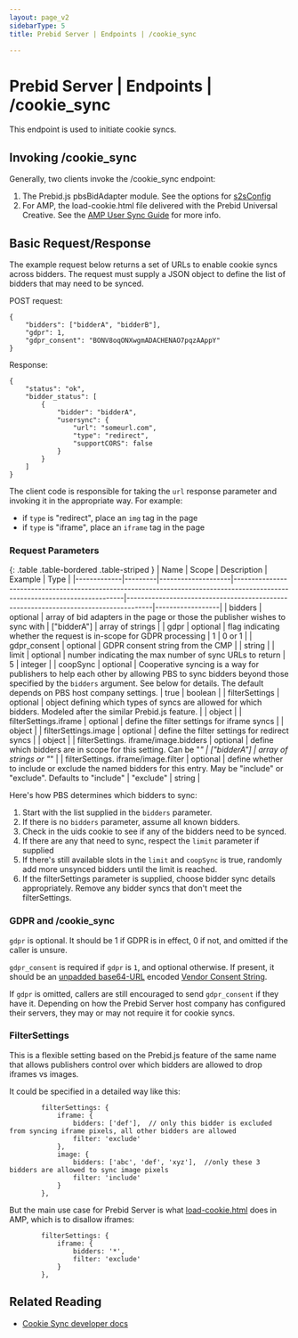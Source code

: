 ```yaml
---
layout: page_v2
sidebarType: 5
title: Prebid Server | Endpoints | /cookie_sync

---
```


# Prebid Server | Endpoints | /cookie_sync

This endpoint is used to initiate cookie syncs.

## Invoking /cookie_sync

Generally, two clients invoke the /cookie_sync endpoint:

1. The Prebid.js pbsBidAdapter module. See the options for [s2sConfig](/dev-docs/publisher-api-reference/setConfig.html#setConfig-Server-to-Server)
1. For AMP, the load-cookie.html file delivered with the Prebid Universal Creative. See the [AMP User Sync Guide](/dev-docs/show-prebid-ads-on-amp-pages.html#user-sync) for more info.

## Basic Request/Response

The example request below returns a set of URLs to enable cookie syncs across bidders. The request
must supply a JSON object to define the list of bidders that may need to be synced.

POST request:
```
{
    "bidders": ["bidderA", "bidderB"],
    "gdpr": 1,
    "gdpr_consent": "BONV8oqONXwgmADACHENAO7pqzAAppY"
}
```

Response:
```
{
    "status": "ok",
    "bidder_status": [
        {
            "bidder": "bidderA",
            "usersync": {
                "url": "someurl.com",
                "type": "redirect",
                "supportCORS": false
            }
        }
    ]
}
```

The client code is responsible for taking the `url` response parameter and invoking it in the appropriate way. For example:
- if `type` is "redirect", place an `img` tag in the page
- if `type` is "iframe", place an `iframe` tag in the page

### Request Parameters

{: .table .table-bordered .table-striped }
| Name         | Scope              | Description                                                                                                                 | Example                                                                             | Type             |
|-------------|---------|--------------------|-----------------------------------------------------------------------------------------------------------------------------|-------------------------------------------------------------------------------------|------------------|
| bidders | optional | array of bid adapters in the page or those the publisher wishes to sync with | ["bidderA"] | array of strings |
| gdpr | optional | flag indicating whether the request is in-scope for GDPR processing | 1 | 0 or 1 |
| gdpr_consent | optional | GDPR consent string from the CMP | | string |
| limit | optional | number indicating the max number of sync URLs to return | 5 | integer |
| coopSync | optional | Cooperative syncing is a way for publishers to help each other by allowing PBS to sync bidders beyond those specified by the `bidders` argument. See below for details. The default depends on PBS host company settings. | true | boolean |
| filterSettings | optional | object defining which types of syncs are allowed for which bidders. Modeled after the similar Prebid.js feature. | | object |
| filterSettings.iframe | optional | define the filter settings for iframe syncs | | object |
| filterSettings.image | optional | define the filter settings for redirect syncs | | object |
| filterSettings. iframe/image.bidders | optional | define which bidders are in scope for this setting. Can be "*" | ["bidderA"] | array of strings or "*" |
| filterSettings. iframe/image.filter | optional | define whether to include or exclude the named bidders for this entry. May be "include" or "exclude". Defaults to "include" | "exclude" | string |

Here's how PBS determines which bidders to sync:

1. Start with the list supplied in the `bidders` parameter.
1. If there is no `bidders` parameter, assume all known bidders.
1. Check in the uids cookie to see if any of the bidders need to be synced.
1. If there are any that need to sync, respect the `limit` parameter if supplied
1. If there's still available slots in the `limit` and `coopSync` is true, randomly add more unsynced bidders until the limit is reached.
1. If the filterSettings parameter is supplied, choose bidder sync details appropriately. Remove any bidder syncs that don't meet the filterSettings.

### GDPR and /cookie_sync

`gdpr` is optional. It should be 1 if GDPR is in effect, 0 if not, and omitted if the caller is unsure.

`gdpr_consent` is required if `gdpr` is `1`, and optional otherwise. If present, it should be an [unpadded base64-URL](https://tools.ietf.org/html/rfc4648#page-7) encoded [Vendor Consent String](https://github.com/InteractiveAdvertisingBureau/GDPR-Transparency-and-Consent-Framework/blob/master/Consent%20string%20and%20vendor%20list%20formats%20v1.1%20Final.md#vendor-consent-string-format).

If `gdpr` is  omitted, callers are still encouraged to send `gdpr_consent` if they have it.
Depending on how the Prebid Server host company has configured their servers, they may or may not require it for cookie syncs.


### FilterSettings

This is a flexible setting based on the Prebid.js feature of the same name
that allows publishers control over which bidders are allowed to drop iframes
vs images.

It could be specified in a detailed way like this:
```
        filterSettings: {
            iframe: {
                bidders: ['def'],  // only this bidder is excluded from syncing iframe pixels, all other bidders are allowed
                filter: 'exclude'
            },
            image: {
                bidders: ['abc', 'def', 'xyz'],  //only these 3 bidders are allowed to sync image pixels
                filter: 'include'
            }
        },
```

But the main use case for Prebid Server is what [load-cookie.html](/dev-docs/show-prebid-ads-on-amp-pages.html#user-sync) does in AMP, which is to disallow iframes:
```
        filterSettings: {
            iframe: {
                bidders: '*',
                filter: 'exclude'
            }
        },
```

## Related Reading
- [Cookie Sync developer docs](/prebid-server/developers/pbs-cookie-sync.html)
